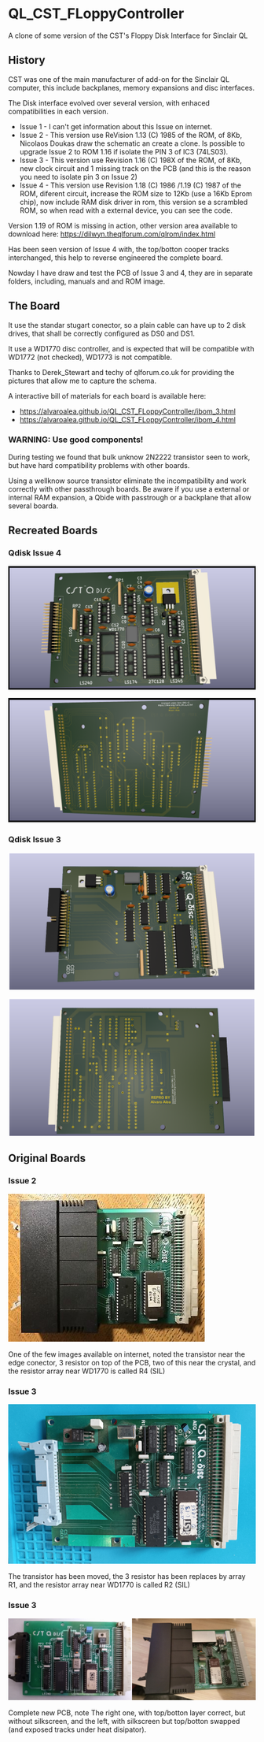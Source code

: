 # QL_CST_FLoppyController

A clone of some version of the CST's Floppy Disk Interface for Sinclair QL

## History

CST was one of the main manufacturer of add-on for the Sinclair QL computer, this include backplanes, memory expansions and disc interfaces.

The Disk interface evolved over several version, with enhaced compatibilities in each version.

- Issue 1 - I can't get information about this Issue on internet.
- Issue 2 - This version use ReVision 1.13 (C) 1985 of the ROM, of 8Kb, Nicolaos Doukas draw the schematic an create a clone. Is possible to upgrade Issue 2 to ROM 1.16 if isolate the PIN 3 of IC3 (74LS03).
- Issue 3 - This version use Revision 1.16 (C) 198X of the ROM, of 8Kb, new clock circuit and 1 missing track on the PCB (and this is the reason you need to isolate pin 3 on Issue 2)
- Issue 4 - This version use Revision 1.18 (C) 1986 /1.19 (C) 1987 of the ROM, diferent circuit, increase the ROM size to 12Kb (use a 16Kb Eprom chip), now include RAM disk driver in rom, this version se a scrambled ROM, so when read with a external device, you can see the code.

Version 1.19 of ROM is missing in action, other version area available to download here: https://dilwyn.theqlforum.com/qlrom/index.html

Has been seen version of Issue 4 with, the top/botton cooper tracks interchanged, this help to reverse engineered the complete board.

Nowday I have draw and test the PCB of Issue 3 and 4, they are in separate folders, including, manuals and and ROM image.


## The Board

It use the standar stugart conector, so a plain cable can have up to 2 disk drives, that shall be correctly configured as DS0 and DS1.

It use a WD1770 disc controller, and is expected that will be compatible with WD1772 (not checked), WD1773 is not compatible.

Thanks to Derek_Stewart and techy of qlforum.co.uk for providing the pictures that allow me to capture the schema.

A interactive bill of materials for each board is available here:

* https://alvaroalea.github.io/QL_CST_FLoppyController/ibom_3.html
* https://alvaroalea.github.io/QL_CST_FLoppyController/ibom_4.html

### WARNING: Use good components!

During testing we found that bulk unknow 2N2222 transistor seen to work, but have hard compatibility problems with other boards.

Using a wellknow source transistor eliminate the incompatibility and work correctly with other passthrough boards. Be aware if you use a external or internal RAM expansion, a Qbide with passtrough or a backplane that allow several boarda.

## Recreated Boards

### Qdisk Issue 4

![My image](Issue_4/qdisk_v4F.png)

![My image](Issue_4/qdisk_v4B.png)

### Qdisk Issue 3

![My image](Issue_3/QL_CST_FLoppyController_V3_C.png)

![My image](Issue_3/QL_CST_FLoppyController_V3_S.png)

## Original Boards

### Issue 2

![My image](docs/Issue_2.jpg)

One of the few images available on internet, noted the transistor near the edge conector, 3 resistor on top of the PCB, two of this near the crystal, and the resistor array near WD1770 is called R4 (SIL)

### Issue 3

![My image](docs/Issue_3.jpg)

The transistor has been moved, the 3 resistor has been replaces by array R1, and the resistor array near WD1770 is called R2 (SIL)

### Issue 3

![My image](docs/Issue_4.jpg)

Complete new PCB, note The right one, with top/botton layer correct, but without silkscreen, and the left, with silkscreen but top/botton swapped (and exposed tracks under heat disipator).




